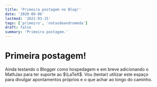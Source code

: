 ```yaml
---
title: 'Primeira postagem no Blog!'
date: '2020-09-06'
lastmod: '2021-03-15'
tags: ['primeiro', 'notasdeandromeda']
draft: false
summary: 'Primeira postagem.'
---
```



# Primeira postagem!

Ainda testando o Blogger como hospedagem e em breve adicionando o MathJax para ter suporte ao $\LaTeX$. Vou (tentar) utilizar este espaço para divulgar apontamentos próprios e o que achar ao longo do caminho.

